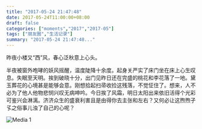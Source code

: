 ```yaml
---
title: "2017-05-24 21:47:48"
date: 2017-05-24T11:00:00+08:00
draft: false
categories: ["moments","2017","2017-05"]
tags: ["朋友圈","生活记录"]
summary: "2017-05-24 21:47:48..."
---
```


昨夜小楼又“西”风，春心泛秋意上心头。

半夜被窗外咆哮的妖风摇醒，温度陡降十余度。起身关严实了床门坐在床上心生叹息。失眠至天明。挨到破晓十分，出门见昨日还在完盛的桃花和李花落了一地。黛玉葬花的心境甚是能够会意。刚想拾起扫帚收捡这残落，不觉怔住了。想来，人不必为了他人他物悲悯兴叹无病呻吟。今日挨了风霜，明日太阳出来依旧活得个光彩可鉴兴会淋漓。济济众生的盛衰利害且是由得你去主张和左右？又何必让这煦煦孑孓之俗事儿浊了自己的心呢？

![Media 1](/Moments/photos/2017-05-24/201705242147480.jpg)


